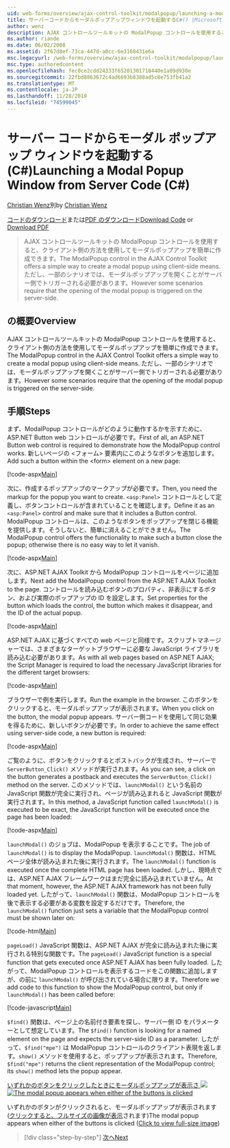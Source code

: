 ```yaml
---
uid: web-forms/overview/ajax-control-toolkit/modalpopup/launching-a-modal-popup-window-from-server-code-cs
title: サーバーコードからモーダルポップアップウィンドウを起動するC#() |Microsoft Docs
author: wenz
description: AJAX コントロールツールキットの ModalPopup コントロールを使用すると、クライアント側の方法を使用してモーダルポップアップを簡単に作成できます。 ただし、一部のシナリオでは、
ms.author: riande
ms.date: 06/02/2008
ms.assetid: 2f67d8ef-73ca-447d-a0cc-6e3168431e6a
msc.legacyurl: /web-forms/overview/ajax-control-toolkit/modalpopup/launching-a-modal-popup-window-from-server-code-cs
msc.type: authoredcontent
ms.openlocfilehash: fec0ce2cdd24333f65201301718440e1a09d930e
ms.sourcegitcommit: 22fbd8863672c4ad6693b8388ad5c8e753fb41a2
ms.translationtype: MT
ms.contentlocale: ja-JP
ms.lasthandoff: 11/28/2019
ms.locfileid: "74599045"
---
```

# <a name="launching-a-modal-popup-window-from-server-code-c"></a><span data-ttu-id="7dd96-104">サーバー コードからモーダル ポップアップ ウィンドウを起動する (C#)</span><span class="sxs-lookup"><span data-stu-id="7dd96-104">Launching a Modal Popup Window from Server Code (C#)</span></span>

<span data-ttu-id="7dd96-105">[Christian Wenz](https://github.com/wenz)別</span><span class="sxs-lookup"><span data-stu-id="7dd96-105">by [Christian Wenz](https://github.com/wenz)</span></span>

<span data-ttu-id="7dd96-106">[コードのダウンロード](https://download.microsoft.com/download/2/4/0/24052038-f942-4336-905b-b60ae56f0dd5/ModalPopup1.cs.zip)または[PDF のダウンロード](https://download.microsoft.com/download/b/6/a/b6ae89ee-df69-4c87-9bfb-ad1eb2b23373/modalpopup1CS.pdf)</span><span class="sxs-lookup"><span data-stu-id="7dd96-106">[Download Code](https://download.microsoft.com/download/2/4/0/24052038-f942-4336-905b-b60ae56f0dd5/ModalPopup1.cs.zip) or [Download PDF](https://download.microsoft.com/download/b/6/a/b6ae89ee-df69-4c87-9bfb-ad1eb2b23373/modalpopup1CS.pdf)</span></span>

> <span data-ttu-id="7dd96-107">AJAX コントロールツールキットの ModalPopup コントロールを使用すると、クライアント側の方法を使用してモーダルポップアップを簡単に作成できます。</span><span class="sxs-lookup"><span data-stu-id="7dd96-107">The ModalPopup control in the AJAX Control Toolkit offers a simple way to create a modal popup using client-side means.</span></span> <span data-ttu-id="7dd96-108">ただし、一部のシナリオでは、モーダルポップアップを開くことがサーバー側でトリガーされる必要があります。</span><span class="sxs-lookup"><span data-stu-id="7dd96-108">However some scenarios require that the opening of the modal popup is triggered on the server-side.</span></span>

## <a name="overview"></a><span data-ttu-id="7dd96-109">の概要</span><span class="sxs-lookup"><span data-stu-id="7dd96-109">Overview</span></span>

<span data-ttu-id="7dd96-110">AJAX コントロールツールキットの ModalPopup コントロールを使用すると、クライアント側の方法を使用してモーダルポップアップを簡単に作成できます。</span><span class="sxs-lookup"><span data-stu-id="7dd96-110">The ModalPopup control in the AJAX Control Toolkit offers a simple way to create a modal popup using client-side means.</span></span> <span data-ttu-id="7dd96-111">ただし、一部のシナリオでは、モーダルポップアップを開くことがサーバー側でトリガーされる必要があります。</span><span class="sxs-lookup"><span data-stu-id="7dd96-111">However some scenarios require that the opening of the modal popup is triggered on the server-side.</span></span>

## <a name="steps"></a><span data-ttu-id="7dd96-112">手順</span><span class="sxs-lookup"><span data-stu-id="7dd96-112">Steps</span></span>

<span data-ttu-id="7dd96-113">まず、ModalPopup コントロールがどのように動作するかを示すために、ASP.NET Button web コントロールが必要です。</span><span class="sxs-lookup"><span data-stu-id="7dd96-113">First of all, an ASP.NET Button web control is required to demonstrate how the ModalPopup control works.</span></span> <span data-ttu-id="7dd96-114">新しいページの &lt;フォーム&gt; 要素内にこのようなボタンを追加します。</span><span class="sxs-lookup"><span data-stu-id="7dd96-114">Add such a button within the &lt;form&gt; element on a new page:</span></span>

[!code-aspx[Main](launching-a-modal-popup-window-from-server-code-cs/samples/sample1.aspx)]

<span data-ttu-id="7dd96-115">次に、作成するポップアップのマークアップが必要です。</span><span class="sxs-lookup"><span data-stu-id="7dd96-115">Then, you need the markup for the popup you want to create.</span></span> <span data-ttu-id="7dd96-116">`<asp:Panel>` コントロールとして定義し、ボタンコントロールが含まれていることを確認します。</span><span class="sxs-lookup"><span data-stu-id="7dd96-116">Define it as an `<asp:Panel>` control and make sure that it includes a Button control.</span></span> <span data-ttu-id="7dd96-117">ModalPopup コントロールは、このようなボタンをポップアップを閉じる機能を提供します。そうしないと、簡単に消えることができません。</span><span class="sxs-lookup"><span data-stu-id="7dd96-117">The ModalPopup control offers the functionality to make such a button close the popup; otherwise there is no easy way to let it vanish.</span></span>

[!code-aspx[Main](launching-a-modal-popup-window-from-server-code-cs/samples/sample2.aspx)]

<span data-ttu-id="7dd96-118">次に、ASP.NET AJAX Toolkit から ModalPopup コントロールをページに追加します。</span><span class="sxs-lookup"><span data-stu-id="7dd96-118">Next add the ModalPopup control from the ASP.NET AJAX Toolkit to the page.</span></span> <span data-ttu-id="7dd96-119">コントロールを読み込むボタンのプロパティ、非表示にするボタン、および実際のポップアップの ID を設定します。</span><span class="sxs-lookup"><span data-stu-id="7dd96-119">Set properties for the button which loads the control, the button which makes it disappear, and the ID of the actual popup.</span></span>

[!code-aspx[Main](launching-a-modal-popup-window-from-server-code-cs/samples/sample3.aspx)]

<span data-ttu-id="7dd96-120">ASP.NET AJAX に基づくすべての web ページと同様です。スクリプトマネージャーでは、さまざまなターゲットブラウザーに必要な JavaScript ライブラリを読み込む必要があります。</span><span class="sxs-lookup"><span data-stu-id="7dd96-120">As with all web pages based on ASP.NET AJAX; the Script Manager is required to load the necessary JavaScript libraries for the different target browsers:</span></span>

[!code-aspx[Main](launching-a-modal-popup-window-from-server-code-cs/samples/sample4.aspx)]

<span data-ttu-id="7dd96-121">ブラウザーで例を実行します。</span><span class="sxs-lookup"><span data-stu-id="7dd96-121">Run the example in the browser.</span></span> <span data-ttu-id="7dd96-122">このボタンをクリックすると、モーダルポップアップが表示されます。</span><span class="sxs-lookup"><span data-stu-id="7dd96-122">When you click on the button, the modal popup appears.</span></span> <span data-ttu-id="7dd96-123">サーバー側コードを使用して同じ効果を得るために、新しいボタンが必要です。</span><span class="sxs-lookup"><span data-stu-id="7dd96-123">In order to achieve the same effect using server-side code, a new button is required:</span></span>

[!code-aspx[Main](launching-a-modal-popup-window-from-server-code-cs/samples/sample5.aspx)]

<span data-ttu-id="7dd96-124">ご覧のように、ボタンをクリックするとポストバックが生成され、サーバーで `ServerButton_Click()` メソッドが実行されます。</span><span class="sxs-lookup"><span data-stu-id="7dd96-124">As you can see, a click on the button generates a postback and executes the `ServerButton_Click()` method on the server.</span></span> <span data-ttu-id="7dd96-125">このメソッドでは、`launchModal()` という名前の JavaScript 関数が完全に実行され、ページが読み込まれると JavaScript 関数が実行されます。</span><span class="sxs-lookup"><span data-stu-id="7dd96-125">In this method, a JavaScript function called `launchModal()` is executed to be exact, the JavaScript function will be executed once the page has been loaded:</span></span>

[!code-aspx[Main](launching-a-modal-popup-window-from-server-code-cs/samples/sample6.aspx)]

<span data-ttu-id="7dd96-126">`launchModal()` のジョブは、ModalPopup を表示することです。</span><span class="sxs-lookup"><span data-stu-id="7dd96-126">The job of `launchModal()` is to display the ModalPopup.</span></span> <span data-ttu-id="7dd96-127">`launchModal()` 関数は、HTML ページ全体が読み込まれた後に実行されます。</span><span class="sxs-lookup"><span data-stu-id="7dd96-127">The `launchModal()` function is executed once the complete HTML page has been loaded.</span></span> <span data-ttu-id="7dd96-128">しかし、現時点では、ASP.NET AJAX フレームワークはまだ完全に読み込まれていません。</span><span class="sxs-lookup"><span data-stu-id="7dd96-128">At that moment, however, the ASP.NET AJAX framework has not been fully loaded yet.</span></span> <span data-ttu-id="7dd96-129">したがって、`launchModal()` 関数は、ModalPopup コントロールを後で表示する必要がある変数を設定するだけです。</span><span class="sxs-lookup"><span data-stu-id="7dd96-129">Therefore, the `launchModal()` function just sets a variable that the ModalPopup control must be shown later on:</span></span>

[!code-html[Main](launching-a-modal-popup-window-from-server-code-cs/samples/sample7.html)]

<span data-ttu-id="7dd96-130">`pageLoad()` JavaScript 関数は、ASP.NET AJAX が完全に読み込まれた後に実行される特別な関数です。</span><span class="sxs-lookup"><span data-stu-id="7dd96-130">The `pageLoad()` JavaScript function is a special function that gets executed once ASP.NET AJAX has been fully loaded.</span></span> <span data-ttu-id="7dd96-131">したがって、ModalPopup コントロールを表示するコードをこの関数に追加しますが、の前に `launchModal()` が呼び出されている場合に限ります。</span><span class="sxs-lookup"><span data-stu-id="7dd96-131">Therefore we add code to this function to show the ModalPopup control, but only if `launchModal()` has been called before:</span></span>

[!code-javascript[Main](launching-a-modal-popup-window-from-server-code-cs/samples/sample8.js)]

<span data-ttu-id="7dd96-132">`$find()` 関数は、ページ上の名前付き要素を探し、サーバー側 ID をパラメーターとして想定しています。</span><span class="sxs-lookup"><span data-stu-id="7dd96-132">The `$find()` function is looking for a named element on the page and expects the server-side ID as a parameter.</span></span> <span data-ttu-id="7dd96-133">したがって、`$find("mpe")` は ModalPopup コントロールのクライアント表現を返します。`show()` メソッドを使用すると、ポップアップが表示されます。</span><span class="sxs-lookup"><span data-stu-id="7dd96-133">Therefore, `$find("mpe")` returns the client representation of the ModalPopup control; its `show()` method lets the popup appear.</span></span>

<span data-ttu-id="7dd96-134">[いずれかのボタンをクリックしたときにモーダルポップアップが表示さ ![](launching-a-modal-popup-window-from-server-code-cs/_static/image2.png)](launching-a-modal-popup-window-from-server-code-cs/_static/image1.png)</span><span class="sxs-lookup"><span data-stu-id="7dd96-134">[![The modal popup appears when either of the buttons is clicked](launching-a-modal-popup-window-from-server-code-cs/_static/image2.png)](launching-a-modal-popup-window-from-server-code-cs/_static/image1.png)</span></span>

<span data-ttu-id="7dd96-135">いずれかのボタンがクリックされると、モーダルポップアップが表示されます ([クリックすると、フルサイズの画像が表示](launching-a-modal-popup-window-from-server-code-cs/_static/image3.png)されます)</span><span class="sxs-lookup"><span data-stu-id="7dd96-135">The modal popup appears when either of the buttons is clicked ([Click to view full-size image](launching-a-modal-popup-window-from-server-code-cs/_static/image3.png))</span></span>

> [!div class="step-by-step"]
> [<span data-ttu-id="7dd96-136">次へ</span><span class="sxs-lookup"><span data-stu-id="7dd96-136">Next</span></span>](using-modalpopup-with-a-repeater-control-cs.md)
